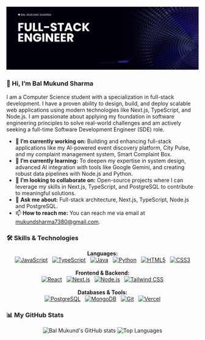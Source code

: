 ![My GitHub Banner](https://github.com/Mukund701/Mukund701/blob/main/Mukund701.png?raw=true)

### 👋 Hi, I’m Bal Mukund Sharma

I am a Computer Science student with a specialization in full-stack development. I have a proven ability to design, build, and deploy scalable web applications using modern technologies like Next.js, TypeScript, and Node.js. I am passionate about applying my foundation in software engineering principles to solve real-world challenges and am actively seeking a full-time Software Development Engineer (SDE) role.

- 🔭 **I’m currently working on:** Building and enhancing full-stack applications like my AI-powered event discovery platform, City Pulse, and my complaint management system, Smart Complaint Box.
- 🌱 **I’m currently learning:** To deepen my expertise in system design, advanced AI integration with tools like Google Gemini, and creating robust data pipelines with Node.js and Python.
- 👯 **I’m looking to collaborate on:** Open-source projects where I can leverage my skills in Next.js, TypeScript, and PostgreSQL to contribute to meaningful solutions.
- 💬 **Ask me about:** Full-stack architecture, Next.js, TypeScript, Node.js and PostgreSQL.
- 📫 **How to reach me:** You can reach me via email at mukundsharma7380@gmail.com.

### 🛠️ Skills & Technologies

<p align="center">
  <strong>Languages:</strong>
  <br>
  <a href="#"><img src="https://img.shields.io/badge/JavaScript-F7DF1E?style=for-the-badge&logo=javascript&logoColor=black" alt="JavaScript"/></a>
  &nbsp;
  <a href="#"><img src="https://img.shields.io/badge/TypeScript-007ACC?style=for-the-badge&logo=typescript&logoColor=white" alt="TypeScript"/></a>
  &nbsp;
  <a href="#"><img src="https://img.shields.io/badge/Java-ED8B00?style=for-the-badge&logo=openjdk&logoColor=white" alt="Java"/></a>
  &nbsp;
  <a href="#"><img src="https://img.shields.io/badge/Python-3776AB?style=for-the-badge&logo=python&logoColor=white" alt="Python"/></a>
  &nbsp;
  <a href="#"><img src="https://img.shields.io/badge/HTML5-E34F26?style=for-the-badge&logo=html5&logoColor=white" alt="HTML5"/></a>
  &nbsp;
  <a href="#"><img src="https://img.shields.io/badge/CSS3-1572B6?style=for-the-badge&logo=css3&logoColor=white" alt="CSS3"/></a>
  <br><br>
  <strong>Frontend & Backend:</strong>
  <br>
  <a href="#"><img src="https://img.shields.io/badge/React-20232A?style=for-the-badge&logo=react&logoColor=61DAFB" alt="React"/></a>
  &nbsp;
  <a href="#"><img src="https://img.shields.io/badge/Next.js-000000?style=for-the-badge&logo=nextdotjs&logoColor=white" alt="Next.js"/></a>
  &nbsp;
  <a href="#"><img src="https://img.shields.io/badge/Node.js-339933?style=for-the-badge&logo=nodedotjs&logoColor=white" alt="Node.js"/></a>
  &nbsp;
  <a href="#"><img src="https://img.shields.io/badge/Tailwind_CSS-38B2AC?style=for-the-badge&logo=tailwind-css&logoColor=white" alt="Tailwind CSS"/></a>
  <br><br>
  <strong>Databases & Tools:</strong>
  <br>
  <a href="#"><img src="https://img.shields.io/badge/PostgreSQL-316192?style=for-the-badge&logo=postgresql&logoColor=white" alt="PostgreSQL"/></a>
  &nbsp;
  <a href="#"><img src="https://img.shields.io/badge/MongoDB-4EA94B?style=for-the-badge&logo=mongodb&logoColor=white" alt="MongoDB"/></a>
  &nbsp;
  <a href="#"><img src="https://img.shields.io/badge/GIT-E44C30?style=for-the-badge&logo=git&logoColor=white" alt="Git"/></a>
  &nbsp;
  <a href="#"><img src="https://img.shields.io/badge/Vercel-000000?style=for-the-badge&logo=vercel&logoColor=white" alt="Vercel"/></a>
</p>

### 📊 My GitHub Stats

<p align="center">
  <img src="https://github-readme-stats.vercel.app/api?username=Mukund701&show_icons=true&theme=radical" alt="Bal Mukund's GitHub stats" />
  <img src="https://github-readme-stats.vercel.app/api/top-langs/?username=Mukund701&layout=compact&theme=radical" alt="Top Languages" />
</p>
